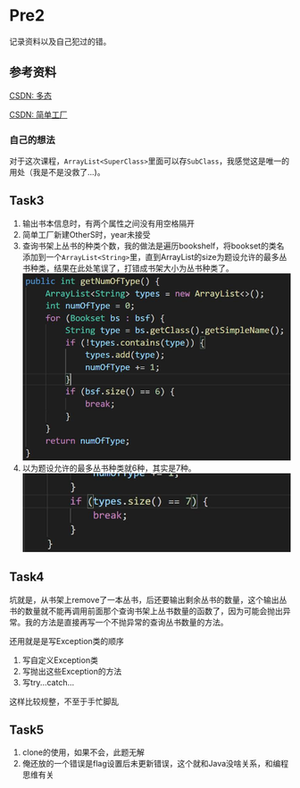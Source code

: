 # Pre2

记录资料以及自己犯过的错。

## 参考资料

[CSDN: 多态](https://blog.csdn.net/yigan123/article/details/106504556)

[CSDN: 简单工厂](https://blog.csdn.net/u013132035/article/details/80633755)

### 自己的想法

对于这次课程，`ArrayList<SuperClass>`里面可以存`SubClass`，我感觉这是唯一的用处（我是不是没救了...)。

## Task3

1. 输出书本信息时，有两个属性之间没有用空格隔开
2. 简单工厂新建OtherS时，year未接受
3. 查询书架上丛书的种类个数，我的做法是遍历bookshelf，将bookset的类名添加到一个`ArrayList<String>`里，直到ArrayList的size为题设允许的最多丛书种类，结果在此处笔误了，打错成书架大小为丛书种类了。
   ![查询书本种类数量](img/查询书本种类数量.jpg)
4. 以为题设允许的最多丛书种类就6种，其实是7种。
   ![以为6种，其实7种](img/以为6种，其实7种.jpg)

## Task4

坑就是，从书架上remove了一本丛书，后还要输出剩余丛书的数量，这个输出丛书的数量就不能再调用前面那个查询书架上丛书数量的函数了，因为可能会抛出异常。我的方法是直接再写一个不抛异常的查询丛书数量的方法。

还用就是是写Exception类的顺序

1. 写自定义Exception类
2. 写抛出这些Exception的方法
3. 写try...catch...

这样比较规整，不至于手忙脚乱

## Task5

1. clone的使用，如果不会，此题无解
2. 俺还放的一个错误是flag设置后未更新错误，这个就和Java没啥关系，和编程思维有关
